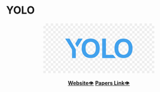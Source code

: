 # YOLO
<div align="center">
  <img src="yimg.png" width="60%" alt="Yolo" />
</div>
<p align="center">
   <a href="https://pjreddie.com/darknet/yolo/"><b>Website</b>👁️</a>
  <a href="https://pjreddie.com/publications/"><b>Papers Link</b>👁️</a>
</p>
